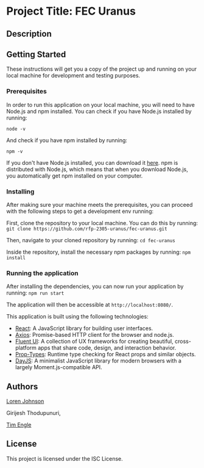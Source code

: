 # Project Title: FEC Uranus

## Description


## Getting Started

These instructions will get you a copy of the project up and running on your local machine for development and testing purposes.

### Prerequisites

In order to run this application on your local machine, you will need to have Node.js and npm installed. You can check if you have Node.js installed by running:

```node -v```

And check if you have npm installed by running:

```npm -v```


If you don't have Node.js installed, you can download it [here](https://nodejs.org/en/download/). npm is distributed with Node.js, which means that when you download Node.js, you automatically get npm installed on your computer.

### Installing

After making sure your machine meets the prerequisites, you can proceed with the following steps to get a development env running:

First, clone the repository to your local machine. You can do this by running:
```git clone https://github.com/rfp-2305-uranus/fec-uranus.git```


Then, navigate to your cloned repository by running:
```cd fec-uranus```

Inside the repository, install the necessary npm packages by running:
```npm install```

### Running the application

After installing the dependencies, you can now run your application by running:
```npm run start```

The application will then be accessible at `http://localhost:8080/`.

This application is built using the following technologies:

- [React](https://reactjs.org/): A JavaScript library for building user interfaces.
- [Axios](https://axios-http.com/): Promise-based HTTP client for the browser and node.js.
- [Fluent UI](https://developer.microsoft.com/en-us/fluentui): A collection of UX frameworks for creating beautiful, cross-platform apps that share code, design, and interaction behavior.
- [Prop-Types](https://www.npmjs.com/package/prop-types): Runtime type checking for React props and similar objects.
- [DayJS](https://day.js.org/): A minimalist JavaScript library for modern browsers with a largely Moment.js-compatible API.

## Authors

[Loren Johnson](https://github.com/L-ren)

Girijesh Thodupunuri,

[Tim Engle](https://github.com/TimEngleSF)


## License

This project is licensed under the ISC License.
